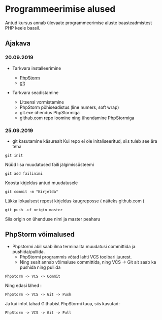 # Programmeerimise alused
Antud kursus annab ülevaate programmeerimise aluste baasteadmistest PHP keele baasil.
## Ajakava
### 20.09.2019
* Tarkvara installeerimine
    * [PhpStorm](https://www.jetbrains.com/phpstorm/)
    * [git](https://git-scm.com/)

* Tarkvara seadistamine
    * Litsensi vormistamine
    * PhpStorm põhiseadistus (line numers, soft wrap)
    * git.exe ühendus PhpStormiga
    * github.com repo loomine ning ühendamine PhpStormiga
### 25.09.2019
* git kasutamine käsurealt
Kui repo ei ole initaliseeritud, siis tuleb see ära teha

```
git init
```


Nüüd lisa muudatused faili jälgimissüsteemi
```
git add failinimi
```

Koosta kirjeldus antud muudatusele
```
git commit -m "Kirjelda"
```
Lükka lokaalsest repost kirjeldus kaugreposse ( näiteks github.com )
```
git push -uf origin master
```
 Siis origin on ühenduse nimi ja master peaharu
 
 ## PhpStorm võimalused
 * Phpstormi abil saab ilma terminalita muudatusi committida ja pushida/pullida.
    * PhpStormi programmis võtad lahti VCS toolbari juurest.
    * Ning sealt annab võimaluse committida, ning VCS -> Git alt saab ka pushida ning pullida
    
```
PhpStorm -> VCS -> Commit
```
Ning edasi lähed :
```
PhpStorm -> VCS -> Git -> Push
```
Ja kui infot tahad Githubist PhpStormi tuua, siis kasutad:
```
PhpStorm -> VCS -> Git -> Pull
```